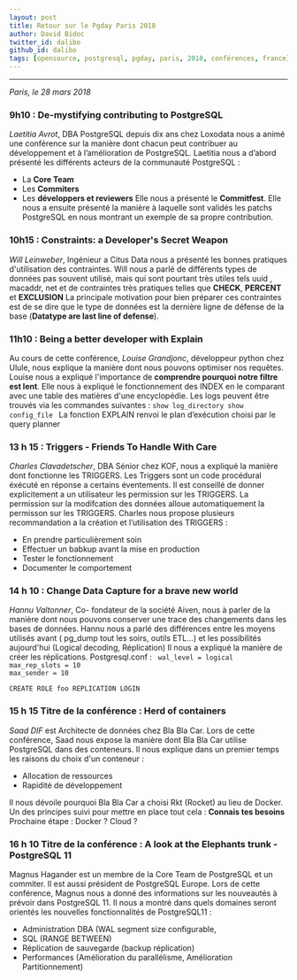```yaml
---
layout: post
title: Retour sur le Pgday Paris 2018
author: David Bidoc
twitter_id: dalibo
github_id: dalibo
tags: [opensource, postgresql, pgday, paris, 2018, conférences, france]
---
```


---
*Paris, le 28 mars 2018*


### 9h10 : De-mystifying contributing to PostgreSQL

_Laetitia Avrot_, DBA PostgreSQL depuis dix ans chez Loxodata nous a animé une conférence sur la manière dont chacun peut contribuer au développement et à l’amélioration de PostgreSQL.
Laetitia nous a d’abord présenté les différents acteurs de la communauté PostgreSQL :
  * La **Core Team**
  * Les **Commiters**
  * Les **développers et reviewers**
Elle nous a présenté le **Commitfest**.
Elle nous a ensuite présenté la manière à laquelle sont validés les patchs PostgreSQL en nous montrant un exemple de sa propre contribution.




### 10h15 : Constraints: a Developer's Secret Weapon

_Will Leinweber_, Ingénieur a Citus Data nous a présenté les bonnes pratiques d'utilisation des contraintes.
Will nous a parlé de différents types de données pas souvent utilisé, mais qui sont pourtant très utiles tels uuid , macaddr, net et de contraintes très pratiques telles que **CHECK**, **PERCENT** et **EXCLUSION**
La principale motivation pour bien préparer ces contraintes est de se dire que le type de données est la dernière ligne de défense de la base (**Datatype are last line of defense**).



### 11h10 : Being a better developer with Explain

Au cours de cette conférence, _Louise Grandjonc_, développeur python chez Ulule, nous explique la manière dont nous pouvons optimiser nos requêtes.
Louise nous a expliqué l'importance de **comprendre pourquoi notre filtre est lent**.
Elle nous à expliqué le fonctionnement des INDEX en le comparant avec une table des matières d'une encyclopédie.
Les logs peuvent être trouvés via les commandes suivantes :
<code>show log_directory
show config_file </code>
La fonction EXPLAIN renvoi le plan d’exécution choisi par le query planner




### 13 h 15 : Triggers - Friends To Handle With Care

_Charles Clavadetscher_, DBA Sénior chez KOF, nous a expliqué la manière dont fonctionne les TRIGGERS.
Les Triggers sont un code procédural éxécuté en réponse a certains éventements.
Il est conseillé de donner explicitement a un utilisateur les permission sur les TRIGGERS. La permission sur la modifcation des données alloue automatiquement la permisson sur les TRIGGERS.
Charles nous propose plusieurs recommandation a la création et l’utilisation des TRIGGERS :
  *  En prendre particulièrement soin
  *  Effectuer un babkup avant la mise en production
  *  Tester le fonctionnement
  *  Documenter le comportement



### 14 h 10 : Change Data Capture for a brave new world

_Hannu Valtonner_, Co- fondateur de la société Aiven, nous à parler de la manière dont nous pouvons conserver une trace des changements dans les bases de données.
Hannu nous a parlé des différences entre les moyens utilisés avant ( pg_dump tout les soirs, outils ETL...)
et les possibilités aujourd'hui (Logical decoding, Réplication)
Il nous a expliqué la manière de créer les réplications.
Postgresql.conf :
<code>
wal_level = logical
max_rep_slots = 10
max_sender = 10
</code>

<code>CREATE ROLE foo REPLICATION LOGIN</code>



### 15 h 15 Titre de la conférence : Herd of containers

_Saad DIF_ est Architecte de données chez Bla Bla Car.
Lors de cette conférence, Saad nous expose la manière dont Bla Bla Car utilise PostgreSQL dans des conteneurs.
Il nous explique dans un premier temps les raisons du choix d'un conteneur :
  * Allocation de ressources
  * Rapidité de développement

Il nous dévoile pourquoi Bla Bla Car a choisi Rkt (Rocket) au lieu de Docker.
Un des principes suivi pour mettre en place tout cela :
**Connais tes besoins**
Prochaine étape : Docker ? Cloud ?


### 16 h 10 Titre de la conférence : A look at the Elephants trunk - PostgreSQL 11

Magnus Hagander est un membre de la Core Team de PostgreSQL et un commiter. Il est aussi président de PostgreSQL Europe.
Lors de cette conférence, Magnus nous a donné des informations sur les nouveautés à prévoir dans PostgreSQL 11.
Il nous a montré dans quels domaines seront orientés les nouvelles fonctionnalités de PostgreSQL11 :

  * Administration DBA (WAL segment size configurable,
  * SQL (RANGE BETWEEN)
  * Réplication de sauvegarde (backup réplication)
  * Performances (Amélioration du parallélisme, Amélioration Partitionnement)
